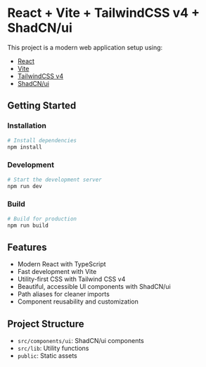 # React + Vite + TailwindCSS v4 + ShadCN/ui

This project is a modern web application setup using:

- [React](https://react.dev/)
- [Vite](https://vitejs.dev/)
- [TailwindCSS v4](https://tailwindcss.com/)
- [ShadCN/ui](https://ui.shadcn.com/)

## Getting Started

### Installation

```bash
# Install dependencies
npm install
```

### Development

```bash
# Start the development server
npm run dev
```

### Build

```bash
# Build for production
npm run build
```

## Features

- Modern React with TypeScript
- Fast development with Vite
- Utility-first CSS with Tailwind CSS v4
- Beautiful, accessible UI components with ShadCN/ui
- Path aliases for cleaner imports
- Component reusability and customization

## Project Structure

- `src/components/ui`: ShadCN/ui components
- `src/lib`: Utility functions
- `public`: Static assets
